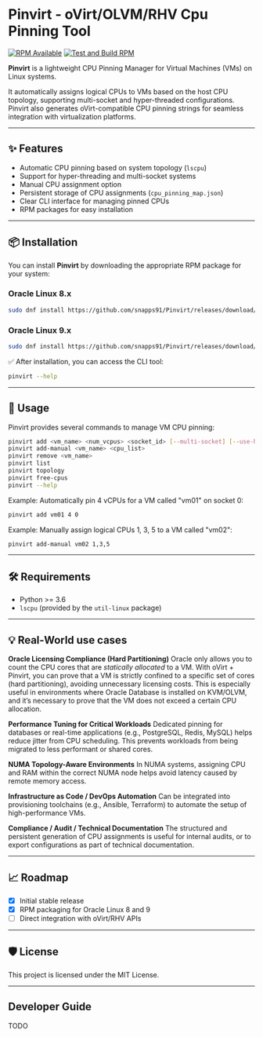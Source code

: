 # Pinvirt - oVirt/OLVM/RHV Cpu Pinning Tool

[![RPM Available](https://img.shields.io/badge/RPM-Available-brightgreen)](https://github.com/snapps91/Pinvirt/releases) [![Test and Build RPM](https://github.com/snapps91/Pinvirt/actions/workflows/test-build.yml/badge.svg)](https://github.com/snapps91/Pinvirt/actions/workflows/test-build.yml)

**Pinvirt** is a lightweight CPU Pinning Manager for Virtual Machines (VMs) on Linux systems.

It automatically assigns logical CPUs to VMs based on the host CPU topology, supporting multi-socket and hyper-threaded configurations.
Pinvirt also generates oVirt-compatible CPU pinning strings for seamless integration with virtualization platforms.

---

## ✨ Features

- Automatic CPU pinning based on system topology (`lscpu`)
- Support for hyper-threading and multi-socket systems
- Manual CPU assignment option
- Persistent storage of CPU assignments (`cpu_pinning_map.json`)
- Clear CLI interface for managing pinned CPUs
- RPM packages for easy installation

---

## 📦 Installation

You can install **Pinvirt** by downloading the appropriate RPM package for your system:

### Oracle Linux 8.x

```bash
sudo dnf install https://github.com/snapps91/Pinvirt/releases/download/v1.1.1/pinvirt-1.1.1-3.el8.noarch.rpm
```

### Oracle Linux 9.x

```bash
sudo dnf install https://github.com/snapps91/Pinvirt/releases/download/v1.1.1/pinvirt-1.1.1-3.el9.noarch.rpm
```

✅ After installation, you can access the CLI tool:

```bash
pinvirt --help
```

---

## 👋 Usage

Pinvirt provides several commands to manage VM CPU pinning:

```bash
pinvirt add <vm_name> <num_vcpus> <socket_id> [--multi-socket] [--use-ht]
pinvirt add-manual <vm_name> <cpu_list>
pinvirt remove <vm_name>
pinvirt list
pinvirt topology
pinvirt free-cpus
pinvirt --help
```

Example: Automatically pin 4 vCPUs for a VM called "vm01" on socket 0:

```bash
pinvirt add vm01 4 0
```

Example: Manually assign logical CPUs 1, 3, 5 to a VM called "vm02":

```bash
pinvirt add-manual vm02 1,3,5
```

---

## 🛠 Requirements

- Python >= 3.6
- `lscpu` (provided by the `util-linux` package)

---

## 💡 Real-World use cases

**Oracle Licensing Compliance (Hard Partitioning)**
Oracle only allows you to count the CPU cores that are *statically allocated* to a VM.
With oVirt + Pinvirt, you can prove that a VM is strictly confined to a specific set of cores (hard partitioning), avoiding unnecessary licensing costs.
This is especially useful in environments where Oracle Database is installed on KVM/OLVM, and it’s necessary to prove that the VM does not exceed a certain CPU allocation.

**Performance Tuning for Critical Workloads**
Dedicated pinning for databases or real-time applications (e.g., PostgreSQL, Redis, MySQL) helps reduce jitter from CPU scheduling.
This prevents workloads from being migrated to less performant or shared cores.

**NUMA Topology-Aware Environments**
In NUMA systems, assigning CPU and RAM within the correct NUMA node helps avoid latency caused by remote memory access.

 **Infrastructure as Code / DevOps Automation**
Can be integrated into provisioning toolchains (e.g., Ansible, Terraform) to automate the setup of high-performance VMs.

**Compliance / Audit / Technical Documentation**
The structured and persistent generation of CPU assignments is useful for internal audits, or to export configurations as part of technical documentation.

---

## 📈 Roadmap

- [x] Initial stable release
- [x] RPM packaging for Oracle Linux 8 and 9
- [ ] Direct integration with oVirt/RHV APIs

---

## 🛡 License

This project is licensed under the MIT License.

---

## Developer Guide
TODO